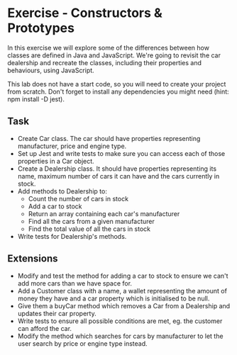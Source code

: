 # Exercise - Constructors & Prototypes

In this exercise we will explore some of the differences between how classes are defined in Java and JavaScript. We're going to revisit the car dealership and recreate the classes, including their properties and behaviours, using JavaScript.

This lab does not have a start code, so you will need to create your project from scratch. Don't forget to install any dependencies you might need (hint: npm install -D jest).

## Task

- Create  Car class. The car should have properties representing manufacturer, price and engine type.
- Set up Jest and write tests to make sure you can access each of those properties in a Car object.
- Create a Dealership class. It should have properties representing its name, maximum number of cars it can have and the cars currently in stock.
- Add methods to Dealership to:
    - Count the number of cars in stock
    - Add a car to stock
    - Return an array containing each car's manufacturer
    - Find all the cars from a given manufacturer
    - Find the total value of all the cars in stock
- Write tests for Dealership's methods.

## Extensions

- Modify and test the method for adding a car to stock to ensure we can't add more cars than we have space for.
- Add a Customer class with a name, a wallet representing the amount of money they have and a car property which is initialised to be null.
- Give them a buyCar method which removes a Car from a Dealership and updates their car property.
- Write tests to ensure all possible conditions are met, eg. the customer can afford the car.
- Modify the method which searches for cars by manufacturer to let the user search by price or engine type instead.